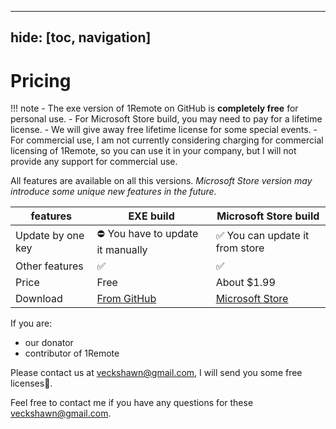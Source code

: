 
---
hide: [toc, navigation]
---

# Pricing
!!! note
    - The exe version of 1Remote on GitHub is **completely free** for personal use.
    - For Microsoft Store build, you may need to pay for a lifetime license.
    - We will give away free lifetime license for some special events.
    - For commercial use, I am not currently considering charging for commercial licensing of 1Remote, so you can use it in your company, but I will not provide any support for commercial use.

All features are available on all this versions. *Microsoft Store version may introduce some unique new features in the future.*

| features          | EXE build                                                  | Microsoft Store build                                                     |
| ----------------- | ---------------------------------------------------------- | ------------------------------------------------------------------------- |
| Update by one key | ⛔   You have to update it manually                         | ✅  You can update it from store                                           |
| Other features    | ✅                                                          | ✅                                                                         |
| Price             | Free                                                       | About $1.99                                                               |
| Download          | [From GitHub](https://github.com/1Remote/1Remote/releases) | [Microsoft Store](https://www.microsoft.com/store/productId/9PNMNF92JNFP) |

If you are:

- our donator
- contributor of 1Remote

Please contact us at  [veckshawn@gmail.com](mailto:veckshawn@gmail.com), I will send you some free licenses💖.

Feel free to contact me if you have any questions for these [veckshawn@gmail.com](mailto:veckshawn@gmail.com).

